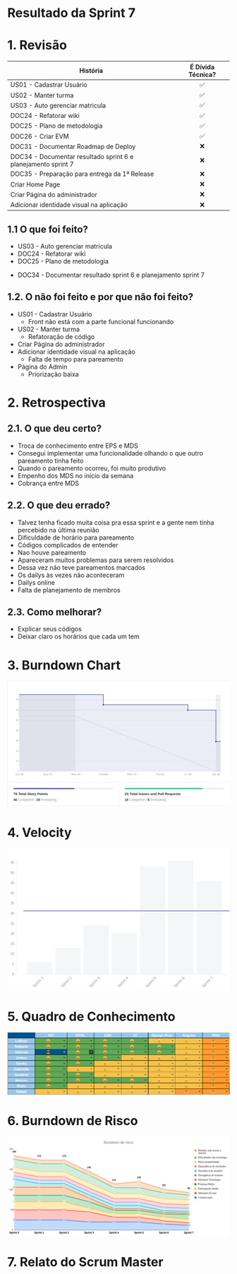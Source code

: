 # Resultado da Sprint 7

 # 1. Revisão

| História | É Dívida Técnica? |
| -------- | :----: |
| US01 - Cadastrar Usuário | :white_check_mark: |
| US02 - Manter turma | :white_check_mark: |
| US03 - Auto gerenciar matricula | :white_check_mark: |
| DOC24 - Refatorar wiki | :white_check_mark: |
| DOC25 - Plano de metodologia | :white_check_mark: |
| DOC26 - Criar EVM | :white_check_mark: |
| DOC31 - Documentar Roadmap de Deploy | :x: |
| DOC34 - Documentar resultado sprint 6 e planejamento sprint 7 | :x: |
| DOC35 - Preparação para entrega da 1ª Release | :x: |
| Criar Home Page | :x: |
| Criar Página do administrador | :x: |
| Adicionar identidade visual na aplicação | :x: |


## 1.1 O que foi feito?
* US03 - Auto gerenciar matricula
* DOC24 - Refatorar wiki
* DOC25 - Plano de metodologia
<!-- * DOC26 - Criar EVM -->
<!-- * DOC31 - Documentar Roadmap de Deploy -->
* DOC34 - Documentar resultado sprint 6 e planejamento sprint 7
<!-- * Criar Home Page   -->

## 1.2. O não foi feito e por que não foi feito?
* US01 - Cadastrar Usuário
    * Front não está com a parte funcional funcionando
* US02 - Manter turma
    * Refatoração de código
* Criar Página do administrador
* Adicionar identidade visual na aplicação
    * Falta de tempo para pareamento
* Página do Admin 
    * Priorização baixa


# 2. Retrospectiva

## 2.1. O que deu certo?  

* Troca de conhecimento entre EPS e MDS
* Consegui implementar uma funcionalidade olhando o que outro pareamento tinha feito
* Quando o pareamento ocorreu, foi muito produtivo
* Empenho dos MDS no início da semana
* Cobrança entre MDS



## 2.2. O que deu errado? 

* Talvez tenha ficado muita coisa pra essa sprint e a gente nem tinha percebido na última reunião
* Dificuldade de horário para pareamento
* Códigos complicados de entender
* Nao houve pareamento
* Apareceram muitos problemas para serem resolvidos
* Dessa vez não teve pareamentos marcados
* Os dailys às vezes não aconteceram
* Dailys online
* Falta de planejamento de membros

## 2.3. Como melhorar?

* Explicar seus códigos
* Deixar claro os horários que cada um tem

# 3. Burndown Chart
![Sprint 7 - Burndown](../../assets/img/burndown/burndown7.png)

# 4. Velocity
![Sprint 7 - Velocity](../../assets/img/velocity/velocity7.png)

# 5. Quadro de Conhecimento
![Sprint 7 - Quadro de conhecimento](../../assets/img/quadro_conhecimento/quadro_conhecimento7.png)

# 6. Burndown de Risco
![Sprint 7 - Burndown de Risco](../../assets/img/burndown_risco/burndown_risco7.png)

# 7. Relato do Scrum Master
<p align = "justify">
</p>


